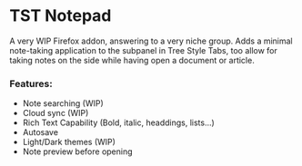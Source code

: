 # TST Notepad

A very WIP Firefox addon, answering to a very niche group.
Adds a minimal note-taking application to the subpanel in Tree Style Tabs, too allow for taking notes on the side while having open a document or article.

### Features:
- Note searching (WIP)
- Cloud sync (WIP)
- Rich Text Capability (Bold, italic, headdings, lists...)
- Autosave
- Light/Dark themes (WIP)
- Note preview before opening
